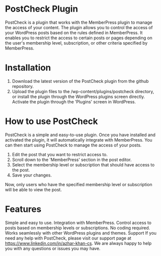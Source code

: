 # PostCheck Plugin
PostCheck is a plugin that works with the MemberPress plugin to manage the access of your content. The plugin allows you to control the access of your WordPress posts based on the rules defined in MemberPress. It enables you to restrict the access to certain posts or pages depending on the user's membership level, subscription, or other criteria specified by MemberPress.

# Installation
1) Download the latest version of the PostCheck plugin from the github repository.
2) Upload the plugin files to the /wp-content/plugins/postcheck directory, or install the plugin through the WordPress plugins screen directly.
Activate the plugin through the 'Plugins' screen in WordPress.

# How to use PostCheck
PostCheck is a simple and easy-to-use plugin. Once you have installed and activated the plugin, it will automatically integrate with MemberPress. You can then start using PostCheck to manage the access of your posts.

1) Edit the post that you want to restrict access to.
2) Scroll down to the 'MemberPress' section in the post editor.
3) Select the membership level or subscription that should have access to the post.
4) Save your changes.

Now, only users who have the specified membership level or subscription will be able to view the post.

# Features
Simple and easy to use.
Integration with MemberPress.
Control access to posts based on membership levels or subscriptions.
No coding required.
Works seamlessly with other WordPress plugins and themes.
Support
If you need any help with PostCheck, please visit our support page at https://www.linkedin.com/in/azhar-khan-cs. We are always happy to help you with any questions or issues you may have.
